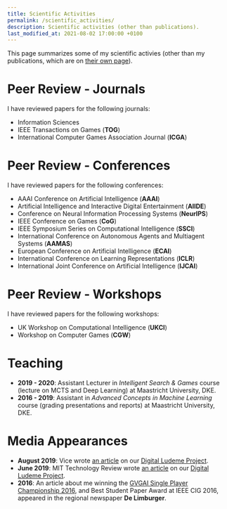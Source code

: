 ```yaml
---
title: Scientific Activities
permalink: /scientific_activities/
description: Scientific activities (other than publications).
last_modified_at: 2021-08-02 17:00:00 +0100
---
```


This page summarizes some of my scientific activies (other than my publications, which are on [their own page](/publications/)).

# Peer Review - Journals

I have reviewed papers for the following journals:

- Information Sciences
- IEEE Transactions on Games (**TOG**)
- International Computer Games Association Journal (**ICGA**)

# Peer Review - Conferences

I have reviewed papers for the following conferences:

- AAAI Conference on Artificial Intelligence (**AAAI**)
- Artificial Intelligence and Interactive Digital Entertainment (**AIIDE**)
- Conference on Neural Information Processing Systems (**NeurIPS**)
- IEEE Conference on Games (**CoG**)
- IEEE Symposium Series on Computational Intelligence (**SSCI**)
- International Conference on Autonomous Agents and Multiagent Systems (**AAMAS**)
- European Conference on Artificial Intelligence (**ECAI**)
- International Conference on Learning Representations (**ICLR**)
- International Joint Conference on Artificial Intelligence (**IJCAI**)

# Peer Review - Workshops

I have reviewed papers for the following workshops:

- UK Workshop on Computational Intelligence (**UKCI**)
- Workshop on Computer Games (**CGW**)

# Teaching

- **2019 - 2020**: Assistant Lecturer in *Intelligent Search & Games* course (lecture on MCTS and Deep Learning) at Maastricht University, DKE.
- **2016 - 2019**: Assistant in *Advanced Concepts in Machine Learning* course (grading presentations and reports) at Maastricht University, DKE.

# Media Appearances

- **August 2019**: Vice wrote 
[an article](https://www.vice.com/en_us/article/kz483y/scientists-are-discovering-long-lost-rules-for-ancient-board-games)
on our [Digital Ludeme Project](/projects/DigitalLudemeProject/).
- **June 2019**: MIT Technology Review wrote 
[an article](https://www.technologyreview.com/s/613780/machine-learning-is-about-to-revolutionize-the-study-of-ancient-games/?utm_medium=tr_social&utm_source=twitter&utm_campaign=site_visitor.unpaid.engagement) 
on our [Digital Ludeme Project](/projects/DigitalLudemeProject/).
- **2016**: An article about me winning the [GVGAI Single Player Championship 2016](http://gvgai.net/championship.php?t=2016&t=sp), 
and Best Student Paper Award at IEEE CIG 2016, appeared in the regional newspaper **De Limburger**.
